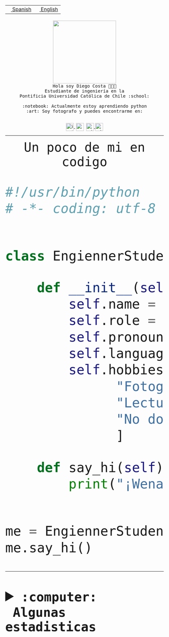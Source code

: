 <table border="0"  align="right">
 <tr><td><a href="README.md"><img src="https://upload.wikimedia.org/wikipedia/commons/thumb/8/89/Bandera_de_Espa%C3%B1a.svg/1200px-Bandera_de_Espa%C3%B1a.svg.png" height="10"> Spanish</a></td>
 <td><a href="README.en.md"><img src="https://upload.wikimedia.org/wikipedia/commons/a/a4/Flag_of_the_United_States.svg" height="10"> English</a></td></tr>
</table><br><br><br>


<p align="center">
  <img src="https://github.com/diegocostares/diegocostares/blob/main/Images/aaa2.gif?raw=true" height="200px" weight="200px">
  <br><samp>
    Hola soy Diego Costa 👨🏻‍💻<br>
    Estudiante de ingeniería en la <br>
    Pontificia Universidad Católica de Chile :school:<br>
  <br>
    :notebook: Actualmente estoy aprendiendo python <br>
    :art: Soy fotografo y puedes encontrarme en: <br>
  <br></samp>
  
</p>

<p align="center">
   <a href="https://instagram.com/diegocosta_no" target="blank">
    <img 
    align="center" src="https://cdn.jsdelivr.net/npm/simple-icons@3.0.1/icons/instagram.svg" alt="instagram" height="25px" width="25px" />
  </a>
  <a style="border: 3px solid; color: white;"href="https://t.me/diegocosta_no" target="blank">
  <img
  align="center" alt="Telegram" width="25px" src="https://icons-for-free.com/iconfiles/png/512/Telegram-1324888767380505522.png" />
</a>
<a href="https://api.whatsapp.com/send?phone=56971897835&text=Hola!" target="blank">
  <img
  align="center" alt="wtsp" width="25px" src="https://img.icons8.com/pastel-glyph/2x/whatsapp--v2.png" />
</a>
<a href="https://www.linkedin.com/in/diego-costa-786249213/" target="blank">
  <img
  align="center" alt="wtsp" width="25px" src="https://img.icons8.com/metro/452/linkedin.png" />
</a>

  </a>
</p>

---


<p align="center"><font size="25"><samp>Un poco de mi en codigo</samp></front></p>


```python
#!/usr/bin/python
# -*- coding: utf-8 -*-


class EngiennerStudent:

    def __init__(self):
        self.name = "Diego Costa"
        self.role = "Estudiante"
        self.pronouns = "he/him"
        self.language_spoken = ["es_CL", "en_US"]
        self.hobbies = [
              "Fotografia",
              "Lectura",
              "No dormir",
              ]

    def say_hi(self):
        print("¡Wena mundo!")


me = EngiennerStudent()
me.say_hi()
```
---
<details>
  <summary><b><samp>:computer: &nbsp;Algunas estadisticas</samp></b></summary>
  <br/></p>

<!--START_SECTION:waka-->
![Code Time](http://img.shields.io/badge/Code%20Time-1%2C010%20hrs%2056%20mins-blue)

**Soy nocturno 🦉** 

```text
🌞 Mañana                 25 commits          ░░░░░░░░░░░░░░░░░░░░░░░░░   00.84 % 
🌆 Día                    913 commits         ████████░░░░░░░░░░░░░░░░░   30.78 % 
🌃 Tarde                  1299 commits        ███████████░░░░░░░░░░░░░░   43.80 % 
🌙 Noche                  729 commits         ██████░░░░░░░░░░░░░░░░░░░   24.58 % 
```
📅 **Soy más productivo los Martes** 

```text
Lunes                    448 commits         ████░░░░░░░░░░░░░░░░░░░░░   15.10 % 
Martes                   576 commits         █████░░░░░░░░░░░░░░░░░░░░   19.42 % 
Miércoles                404 commits         ███░░░░░░░░░░░░░░░░░░░░░░   13.62 % 
Jueves                   447 commits         ████░░░░░░░░░░░░░░░░░░░░░   15.07 % 
Viernes                  431 commits         ████░░░░░░░░░░░░░░░░░░░░░   14.53 % 
Sábado                   225 commits         ██░░░░░░░░░░░░░░░░░░░░░░░   07.59 % 
Domingo                  435 commits         ████░░░░░░░░░░░░░░░░░░░░░   14.67 % 
```


📊 **Esta semana me dediqué a** 

```text
🐱‍💻 Proyectos: 
2023-1-S4-Grupo2-Scraper 16 hrs 39 mins      ████████████░░░░░░░░░░░░░   49.10 % 
arqui-t3                 4 hrs 47 mins       ████░░░░░░░░░░░░░░░░░░░░░   14.12 % 
2023-1-S4-Grupo2-IA      4 hrs 32 mins       ███░░░░░░░░░░░░░░░░░░░░░░   13.38 % 
Arqui-31                 2 hrs 48 mins       ██░░░░░░░░░░░░░░░░░░░░░░░   08.28 % 
Index-capstone           2 hrs 1 min         █░░░░░░░░░░░░░░░░░░░░░░░░   05.98 % 
```


 Last Updated on 03/06/2023 16:23:24 UTC
<!--END_SECTION:waka-->
  
  

<p align="center"> <img src="https://github-readme-stats.vercel.app/api?username=diegocostares&show_icons=true&theme=ayu-mirage" alt="abhisheknaiidu" /></p>
 
</details>
